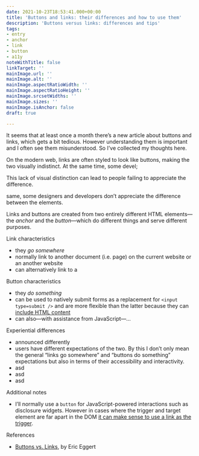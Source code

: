 ```yaml
---
date: 2021-10-23T18:53:41.000+00:00
title: 'Buttons and links: their differences and how to use them'
description: 'Buttons versus links: differences and tips'
tags:
- entry
- anchor
- link
- button
- a11y
noteWithTitle: false
linkTarget: ''
mainImage.url: ''
mainImage.alt: ''
mainImage.aspectRatioWidth: ''
mainImage.aspectRatioHeight: ''
mainImage.srcsetWidths: ''
mainImage.sizes: ''
mainImage.isAnchor: false
draft: true

---
```

It seems that at least once a month there’s a new article about buttons and links, which gets a bit tedious. However understanding them is important and I often see them misunderstood. So I’ve collected my thoughts here.

On the modern web, links are often styled to look like buttons, making the two visually indistinct. At the same time, some devel;

This lack of visual distinction can lead to people failing to appreciate the difference.

 same, some designers and developers don’t appreciate the difference between the elements.

Links and buttons are created from two entirely different HTML elements—the _anchor_ and the _button_—which do different things and serve different purposes.

Link characteristics

* they _go somewhere_
* normally link to another document (i.e. page) on the current website or an another website
* can alternatively link to a

Button characteristics

* they _do something_
* can be used to natively submit forms as a replacement for `<input type=submit />` and are more flexible than the latter because they can [include HTML content](https://www.buttoncheatsheet.com/)
* can also—with assistance from JavaScript—…

Experiential differences

* announced differently
* users have different expectations of the two. By this I don’t only mean the general “links go somewhere” and “buttons do something” expectations but also in terms of their accessibility and interactivity.
* asd
* asd
* asd

Additional notes

* I’ll normally use a `button` for JavaScript-powered interactions such as disclosure widgets. However in cases where the trigger and target element are far apart in the DOM [it can make sense to use a link as the trigger](https://fuzzylogic.me/posts/2021-01-24-adactio-journalaccessible-interactions/).

References

* [Buttons vs. Links](https://yatil.net/blog/buttons-vs-links), by Eric Eggert